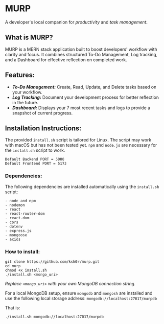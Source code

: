# MURP
A developer's local companion for *productivity* and *task management*.

## What is MURP?
MURP is a MERN stack application built to boost developers' workflow with clarity and focus. It combines structured To-Do Management, Log tracking, and a Dashboard for effective reflection on completed work.

## Features:
- ***To-Do Management:*** Create, Read, Update, and Delete tasks based on your workflow.
- ***Log Tracking:*** Document your development process for better reflection in the future.
- ***Dashboard:*** Displays your 7 most recent tasks and logs to provide a snapshot of current progress.

## Installation Instructions:
The provided `install.sh` script is tailored for Linux. The script may work with macOS but has not been tested yet. `npm` and `node.js` are necessary for the `install.sh` script to work.

```
Default Backend PORT = 5000
Default Frontend PORT = 5173
```

### Dependencies:
The following dependencies are installed automatically using the `install.sh` script:
```
- node and npm
- nodemon
- react
- react-router-dom
- react-dom
- cors
- dotenv
- express.js
- mongoose
- axios
```

### How to install:
```
git clone https://github.com/ksh0r/murp.git
cd murp
chmod +x install.sh
./install.sh <mongo_uri>
```

*Replace `<mongo_uri>` with your own MongoDB connection string.*

For a local MongoDB setup, ensure `mongodb` and `mongosh` are installed and use the following local storage address: `mongodb://localhost:27017/murpdb`

That is:
```
./install.sh mongodb://localhost:27017/murpdb
```
